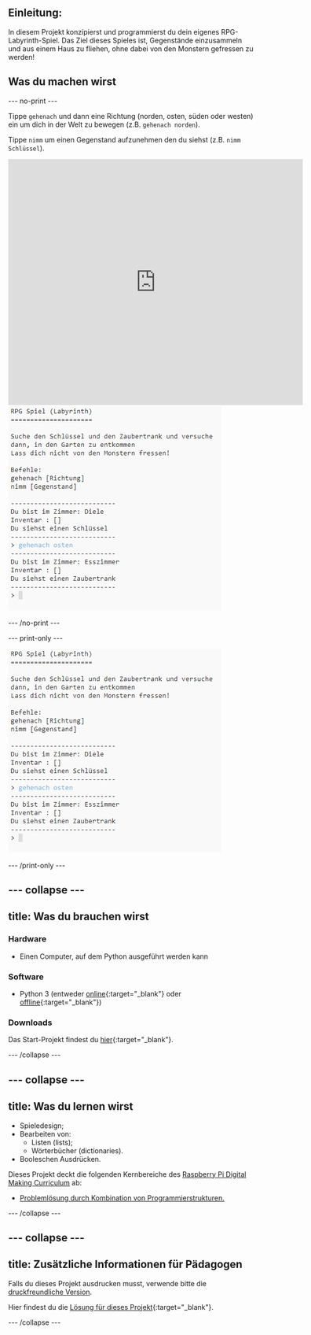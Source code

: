 ## Einleitung:

In diesem Projekt konzipierst und programmierst du dein eigenes RPG-Labyrinth-Spiel. Das Ziel dieses Spieles ist, Gegenstände einzusammeln und aus einem Haus zu fliehen, ohne dabei von den Monstern gefressen zu werden!

## Was du machen wirst

\--- no-print \---

Tippe `gehenach` und dann eine Richtung (norden, osten, süden oder westen) ein um dich in der Welt zu bewegen (z.B. `gehenach norden`).

Tippe `nimm` um einen Gegenstand aufzunehmen den du siehst (z.B. `nimm Schlüssel`).

<div class="trinket">
  <iframe src="https://trinket.io/embed/python/d06adeb527?outputOnly=true&start=result" width="600" height="500" frameborder="0" marginwidth="0" marginheight="0" allowfullscreen>
  </iframe>
  <img src="images/rpg-finished.png">
</div>

\--- /no-print \---

\--- print-only \---

![fertiges Projekt](images/rpg-finished.png)

\--- /print-only \---

## \--- collapse \---

## title: Was du brauchen wirst

### Hardware

+ Einen Computer, auf dem Python ausgeführt werden kann

### Software

+ Python 3 (entweder [online](https://trinket.io/){:target="_blank"} oder [offline](https://www.python.org/downloads/){:target="_blank"})

### Downloads

Das Start-Projekt findest du [hier](http://rpf.io/p/en/rpg-go){:target="_blank"}.

\--- /collapse \---

## \--- collapse \---

## title: Was du lernen wirst

+ Spieledesign;
+ Bearbeiten von: 
    + Listen (lists);
    + Wörterbücher (dictionaries).
+ Booleschen Ausdrücken.

Dieses Projekt deckt die folgenden Kernbereiche des [Raspberry Pi Digital Making Curriculum](http://rpf.io/curriculum) ab:

+ [Problemlösung durch Kombination von Programmierstrukturen.](https://www.raspberrypi.org/curriculum/programming/builder)

\--- /collapse \---

## \--- collapse \---

## title: Zusätzliche Informationen für Pädagogen

Falls du dieses Projekt ausdrucken musst, verwende bitte die [druckfreundliche Version](https://projects.raspberrypi.org/en/projects/rpg/print).

Hier findest du die [Lösung für dieses Projekt](http://rpf.io/p/en/rpg-get){:target="_blank"}.

\--- /collapse \---